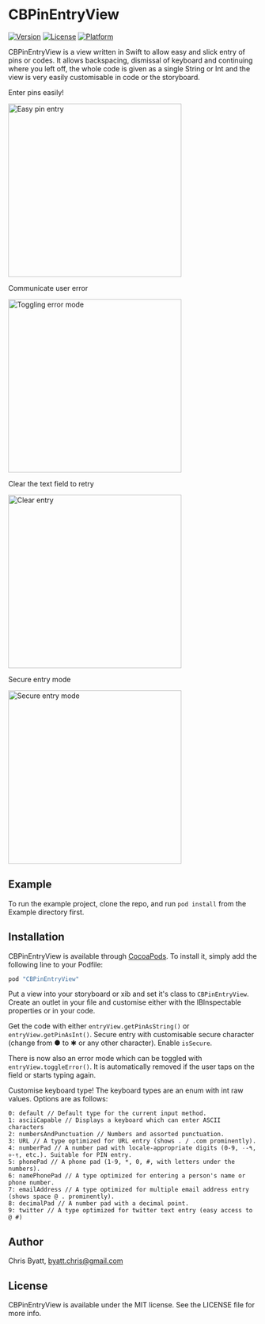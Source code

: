 # CBPinEntryView

[![Version](https://img.shields.io/cocoapods/v/CBPinEntryView.svg?style=flat)](http://cocoapods.org/pods/CBPinEntryView)
[![License](https://img.shields.io/cocoapods/l/CBPinEntryView.svg?style=flat)](http://cocoapods.org/pods/CBPinEntryView)
[![Platform](https://img.shields.io/cocoapods/p/CBPinEntryView.svg?style=flat)](http://cocoapods.org/pods/CBPinEntryView)

CBPinEntryView is a view written in Swift to allow easy and slick entry of pins or codes. It allows backspacing, dismissal of keyboard and continuing where you left off, the whole code is given as a single String or Int and the view is very easily customisable in code or the storyboard.

Enter pins easily!

<img src='https://i.imgur.com/b0lQS42.gif' alt='Easy pin entry' width='350'>

Communicate user error

<img src='https://i.imgur.com/qN3lCOW.gif' alt='Toggling error mode' width='350'>

Clear the text field to retry

<img src='https://i.imgur.com/SI7Bszr.gif' alt='Clear entry' width='350'>

Secure entry mode

<img src='https://i.imgur.com/Xj9KEw8.gif' alt='Secure entry mode' width='350'>

## Example

To run the example project, clone the repo, and run `pod install` from the Example directory first.

## Installation

CBPinEntryView is available through [CocoaPods](http://cocoapods.org). To install
it, simply add the following line to your Podfile:

```ruby
pod "CBPinEntryView"
```
Put a view into your storyboard or xib and set it's class to `CBPinEntryView`. Create an outlet in your file and customise either with the IBInspectable properties or in your code.

Get the code with either `entryView.getPinAsString()` or `entryView.getPinAsInt()`. Secure entry with customisable secure character (change from ● to ✱ or any other character). Enable `isSecure`.

There is now also an error mode which can be toggled with `entryView.toggleError()`. It is automatically removed if the user taps on the field or starts typing again.

Customise keyboard type! The keyboard types are an enum with int raw values. Options are as follows:

```
0: default // Default type for the current input method.
1: asciiCapable // Displays a keyboard which can enter ASCII characters
2: numbersAndPunctuation // Numbers and assorted punctuation.
3: URL // A type optimized for URL entry (shows . / .com prominently).
4: numberPad // A number pad with locale-appropriate digits (0-9, ۰-۹, ०-९, etc.). Suitable for PIN entry.
5: phonePad // A phone pad (1-9, *, 0, #, with letters under the numbers).
6: namePhonePad // A type optimized for entering a person's name or phone number.
7: emailAddress // A type optimized for multiple email address entry (shows space @ . prominently).
8: decimalPad // A number pad with a decimal point.
9: twitter // A type optimized for twitter text entry (easy access to @ #)
```

## Author

Chris Byatt, byatt.chris@gmail.com

## License

CBPinEntryView is available under the MIT license. See the LICENSE file for more info.
